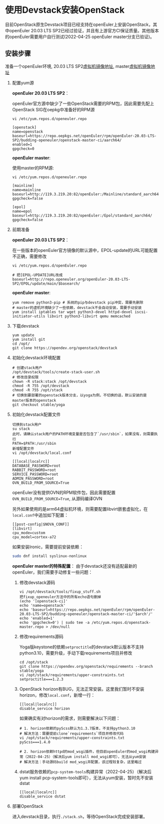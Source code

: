 # 使用Devstack安装OpenStack

目前OpenStack原生Devstack项目已经支持在openEuler上安装OpenStack，其中openEuler 20.03 LTS SP2已经过验证，并且有上游官方CI保证质量。其他版本的openEuler需要用户自行测试(2022-04-25 openEuler master分支已验证)。

## 安装步骤

准备一个openEuler环境, 20.03 LTS SP2[虚拟机镜像地址](https://repo.openeuler.org/openEuler-20.03-LTS-SP2/virtual_machine_img/), master[虚拟机镜像地址](http://121.36.84.172/dailybuild/openEuler-Mainline/)

1. 配置yum源

    **openEuler 20.03 LTS SP2**：

    openEuler官方源中缺少了一些OpenStack需要的RPM包，因此需要先配上OpenStack SIG在oepkg中准备好的RPM源

    ```
    vi /etc/yum.repos.d/openeuler.repo

    [openstack]
    name=openstack
    baseurl=https://repo.oepkgs.net/openEuler/rpm/openEuler-20.03-LTS-SP2/budding-openeuler/openstack-master-ci/aarch64/
    enabled=1
    gpgcheck=0
    ```

    **openEuler master**:

    使用master的RPM源:

    ```
    vi /etc/yum.repos.d/openeuler.repo

    [mainline]
    name=mainline
    baseurl=http://119.3.219.20:82/openEuler:/Mainline/standard_aarch64/
    gpgcheck=false

    [epol]
    name=epol
    baseurl=http://119.3.219.20:82/openEuler:/Epol/standard_aarch64/
    gpgcheck=false
    ```

2. 前期准备

    **openEuler 20.03 LTS SP2**：

    在一些版本的openEuler官方镜像的默认源中，EPOL-update的URL可能配置不正确，需要修改

    ```
    vi /etc/yum.repos.d/openEuler.repo

    # 把[EPOL-UPDATE]URL改成
    baseurl=http://repo.openeuler.org/openEuler-20.03-LTS-SP2/EPOL/update/main/$basearch/
    ```

    **openEuler master**:

    ```
    yum remove python3-pip # 系统的pip与devstack pip冲突，需要先删除
    # master的虚机环境缺少了一些依赖，devstack不会自动安装，需要手动安装
    yum install iptables tar wget python3-devel httpd-devel iscsi-initiator-utils libvirt python3-libvirt qemu memcached
    ```

3. 下载devstack

    ```
    yum update
    yum install git
    cd /opt/
    git clone https://opendev.org/openstack/devstack
    ```

4. 初始化devstack环境配置

    ```
    # 创建stack用户
    /opt/devstack/tools/create-stack-user.sh
    # 修改目录权限
    chown -R stack:stack /opt/devstack
    chmod -R 755 /opt/devstack
    chmod -R 755 /opt/stack
    # 切换到要部署的openstack版本分支，以yoga为例，不切换的话，默认安装的是master版本的openstack
    git checkout stable/yoga
    ```

5. 初始化devstack配置文件

    ```
    切换到stack用户
    su stack
    此时，请确认stack用户的PATH环境变量是否包含了`/usr/sbin`，如果没有，则需要执行
    PATH=$PATH:/usr/sbin
    新增配置文件
    vi /opt/devstack/local.conf

    [[local|localrc]]
    DATABASE_PASSWORD=root
    RABBIT_PASSWORD=root
    SERVICE_PASSWORD=root
    ADMIN_PASSWORD=root
    OVN_BUILD_FROM_SOURCE=True
    ```

    openEuler没有提供OVN的RPM软件包，因此需要配置`OVN_BUILD_FROM_SOURCE=True`, 从源码编译OVN

    另外如果使用的是arm64虚拟机环境，则需要配置libvirt嵌套虚拟化，在`local.conf`中追加如下配置：

    ```
    [[post-config|$NOVA_CONF]]
    [libvirt]
    cpu_mode=custom
    cpu_model=cortex-a72
    ```

    如果安装Ironic，需要提前安装依赖：

    ```bash
    sudo dnf install syslinux-nonlinux
    ```

    **openEuler master的特殊配置**： 由于devstack还没有适配最新的openEuler，我们需要手动修复一些问题：

    1. 修改devstack源码

        ```
        vi /opt/devstack/tools/fixup_stuff.sh
        把fixup_openeuler方法中的所有echo语句删掉
        (echo '[openstack-ci]'
        echo 'name=openstack'
        echo 'baseurl=https://repo.oepkgs.net/openEuler/rpm/openEuler-20.03-LTS-SP2/budding-openeuler/openstack-master-ci/'$arch'/'
        echo 'enabled=1'
        echo 'gpgcheck=0') | sudo tee -a /etc/yum.repos.d/openstack-master.repo > /dev/null
        ```
    2. 修改requirements源码

        Yoga版keystone的依赖`setproctitle`的devstack默认版本不支持python3.10，需要升级，手动下载requirements项目并修改
        ```
        cd /opt/stack
        git clone https://opendev.org/openstack/requirements --branch stable/yoga
        vi /opt/stack/requirements/upper-constraints.txt
        setproctitle===1.2.3
        ```

    3. OpenStack horizon有BUG，无法正常安装。这里我们暂时不安装horizon，修改`local.conf`，新增一行：

        ```
        [[local|localrc]]
        disable_service horizon
        ```

        如果确实有对horizon的需求，则需要解决以下问题：

        ```
        # 1. horizon依赖的pyScss默认为1.3.7版本，不支持python3.10
        # 解决方法：需要提前clone`requirements`项目并修改代码
        vi /opt/stack/requirements/upper-constraints.txt
        pyScss===1.4.0

        # 2. horizon依赖httpd的mod_wsgi插件，但目前openEuler的mod_wsgi构建异常（2022-04-25）（解决后yum install mod_wsgi即可），无法从yum安装
        # 解决方法：手动源码build mod_wsgi并配置，该过程较复杂，这里略过
        ```

    4. dstat服务依赖的`pcp-system-tools`构建异常（2022-04-25）（解决后yum install pcp-system-tools即可），无法从yum安装，暂时先不安装dstat

        ```
        [[local|localrc]]
        disable_service dstat
        ```

6. 部署OpenStack

    进入devstack目录，执行`./stack.sh`，等待OpenStack完成安装部署。

